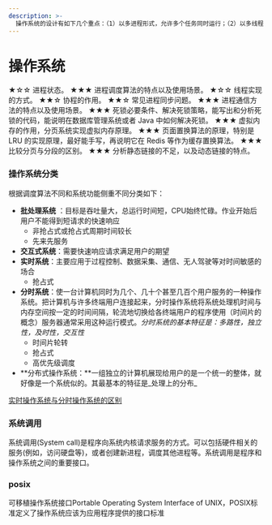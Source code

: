 ```yaml
---
description: >-
  操作系统的设计有如下几个重点：（1）以多进程形式，允许多个任务同时运行；（2）以多线程形式，允许单个任务分成不同的部分运行；（3）提供协调机制，一方面防止进程之间和线程之间产生冲突，另一方面允许进程之间和线程之间共享资源。
---
```


# 操作系统

★☆☆ 进程状态。 ★★★ 进程调度算法的特点以及使用场景。 ★☆☆ 线程实现的方式。 ★★☆ 协程的作用。 ★★☆ 常见进程同步问题。 ★★★ 进程通信方法的特点以及使用场景。 ★★★ 死锁必要条件、解决死锁策略，能写出和分析死锁的代码，能说明在数据库管理系统或者 Java 中如何解决死锁。 ★★★ 虚拟内存的作用，分页系统实现虚拟内存原理。 ★★★ 页面置换算法的原理，特别是 LRU 的实现原理，最好能手写，再说明它在 Redis 等作为缓存置换算法。 ★★★ 比较分页与分段的区别。 ★★★ 分析静态链接的不足，以及动态链接的特点。



### 操作系统分类

根据调度算法不同和系统功能侧重不同分类如下：

* **批处理系统** ：目标是吞吐量大，总运行时间短，CPU始终忙碌。作业开始后用户不能得到短请求的快速响应
  * 非抢占式或抢占式周期时间较长
  * 先来先服务
* **交互式系统**：需要快速响应请求满足用户的期望
* **实时系统**：主要应用于过程控制、数据采集、通信、无人驾驶等对时间敏感的场合
  * 抢占式
* **分时系统**：使一台计算机同时为几个、几十个甚至几百个用户服务的一种操作系统。把计算机与许多终端用户连接起来，分时操作系统将系统处理机时间与内存空间按一定的时间间隔，轮流地切换给各终端用户的程序使用（时间片的概念）服务器通常采用这种运行模式。_分时系统的基本特征是：多路性，独立性，及时性，交互性_
  * 时间片轮转
  * 抢占式
  * 高优先级调度
*  **分布式操作系统：**一组独立的计算机展现给用户的是一个统一的整体，就好像是一个系统似的。其最基本的特征是_处理上的分布_

[实时操作系统与分时操作系统的区别](https://blog.csdn.net/m0_37765662/article/details/83018523)

### 系统调用 

系统调用\(System call\)是程序向系统内核请求服务的方式。可以包括硬件相关的服务\(例如，访问硬盘等\)，或者创建新进程，调度其他进程等。系统调用是程序和操作系统之间的重要接口。



### posix

可移植操作系统接口Portable Operating System Interface of UNIX，POSIX标准定义了操作系统应该为应用程序提供的接口标准

